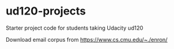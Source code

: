 ud120-projects
==============

Starter project code for students taking Udacity ud120

Download email corpus from https://www.cs.cmu.edu/~./enron/
